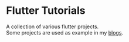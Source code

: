 # Flutter Tutorials

A collection of various flutter projects.  
Some projects are used as example in my [blogs](https://nikkigoel.com/).  

